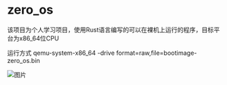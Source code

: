 # zero_os
该项目为个人学习项目，使用Rust语言编写的可以在裸机上运行的程序，目标平台为x86_64位CPU

运行方式 qemu-system-x86_64 -drive format=raw,file=bootimage-zero_os.bin

![图片](https://user-images.githubusercontent.com/6795484/139184792-0b81f294-d3b0-4435-9089-270481467238.png)
